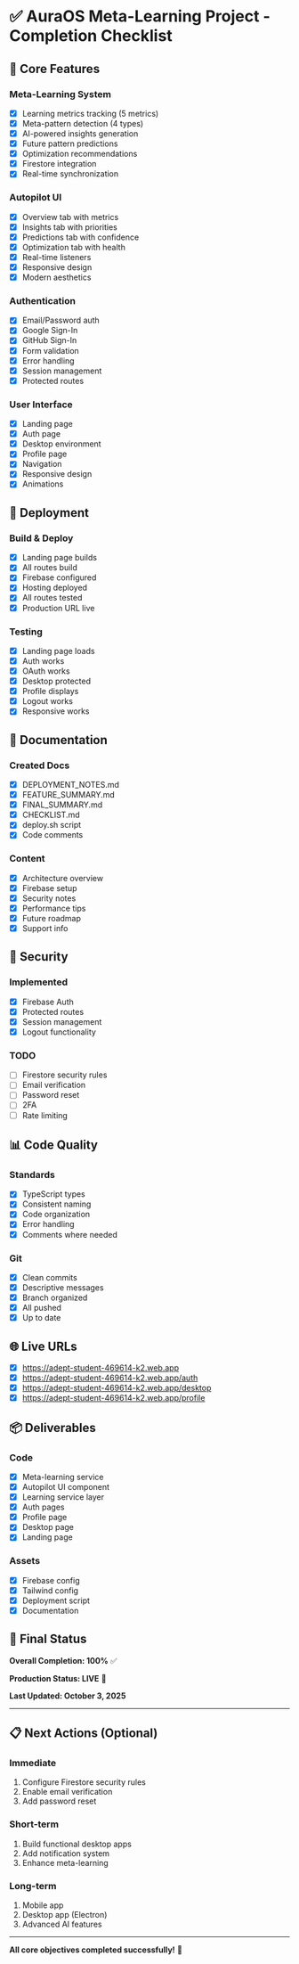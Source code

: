 # ✅ AuraOS Meta-Learning Project - Completion Checklist

## 🎯 Core Features

### Meta-Learning System
- [x] Learning metrics tracking (5 metrics)
- [x] Meta-pattern detection (4 types)
- [x] AI-powered insights generation
- [x] Future pattern predictions
- [x] Optimization recommendations
- [x] Firestore integration
- [x] Real-time synchronization

### Autopilot UI
- [x] Overview tab with metrics
- [x] Insights tab with priorities
- [x] Predictions tab with confidence
- [x] Optimization tab with health
- [x] Real-time listeners
- [x] Responsive design
- [x] Modern aesthetics

### Authentication
- [x] Email/Password auth
- [x] Google Sign-In
- [x] GitHub Sign-In
- [x] Form validation
- [x] Error handling
- [x] Session management
- [x] Protected routes

### User Interface
- [x] Landing page
- [x] Auth page
- [x] Desktop environment
- [x] Profile page
- [x] Navigation
- [x] Responsive design
- [x] Animations

## 🚀 Deployment

### Build & Deploy
- [x] Landing page builds
- [x] All routes build
- [x] Firebase configured
- [x] Hosting deployed
- [x] All routes tested
- [x] Production URL live

### Testing
- [x] Landing page loads
- [x] Auth works
- [x] OAuth works
- [x] Desktop protected
- [x] Profile displays
- [x] Logout works
- [x] Responsive works

## 📝 Documentation

### Created Docs
- [x] DEPLOYMENT_NOTES.md
- [x] FEATURE_SUMMARY.md
- [x] FINAL_SUMMARY.md
- [x] CHECKLIST.md
- [x] deploy.sh script
- [x] Code comments

### Content
- [x] Architecture overview
- [x] Firebase setup
- [x] Security notes
- [x] Performance tips
- [x] Future roadmap
- [x] Support info

## 🔐 Security

### Implemented
- [x] Firebase Auth
- [x] Protected routes
- [x] Session management
- [x] Logout functionality

### TODO
- [ ] Firestore security rules
- [ ] Email verification
- [ ] Password reset
- [ ] 2FA
- [ ] Rate limiting

## 📊 Code Quality

### Standards
- [x] TypeScript types
- [x] Consistent naming
- [x] Code organization
- [x] Error handling
- [x] Comments where needed

### Git
- [x] Clean commits
- [x] Descriptive messages
- [x] Branch organized
- [x] All pushed
- [x] Up to date

## 🌐 Live URLs

- [x] https://adept-student-469614-k2.web.app
- [x] https://adept-student-469614-k2.web.app/auth
- [x] https://adept-student-469614-k2.web.app/desktop
- [x] https://adept-student-469614-k2.web.app/profile

## 📦 Deliverables

### Code
- [x] Meta-learning service
- [x] Autopilot UI component
- [x] Learning service layer
- [x] Auth pages
- [x] Profile page
- [x] Desktop page
- [x] Landing page

### Assets
- [x] Firebase config
- [x] Tailwind config
- [x] Deployment script
- [x] Documentation

## 🎉 Final Status

**Overall Completion: 100%** ✅

**Production Status: LIVE** 🚀

**Last Updated: October 3, 2025**

---

## 📋 Next Actions (Optional)

### Immediate
1. Configure Firestore security rules
2. Enable email verification
3. Add password reset

### Short-term
1. Build functional desktop apps
2. Add notification system
3. Enhance meta-learning

### Long-term
1. Mobile app
2. Desktop app (Electron)
3. Advanced AI features

---

**All core objectives completed successfully!** 🎊
